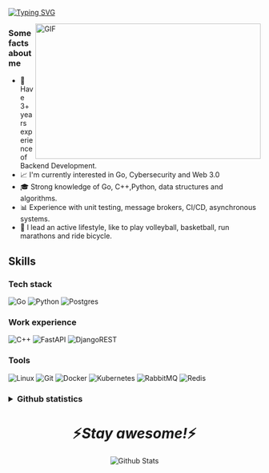[![Typing SVG](https://readme-typing-svg.herokuapp.com?font=Fira+Code&size=25&duration=3000&pause=650&color=2983FF&random=false&width=750&height=100&lines=Hi+there%2C+I'm+German!;Backend+developer+and+Computer+Science+student)](https://git.io/typing-svg)

<img align="right" height="270px" width="450px" alt="GIF" src="https://media.giphy.com/media/3FjEPbKqEPhPpmC8uY/giphy.gif" />
<p align="center">
  <h3> Some facts about me</h3>
</p>

- 👔 Have 3+ years experience of Backend Development.
- 📈 I'm currently interested in Go, Cybersecurity and Web 3.0
- 🎓 Strong knowledge of Go, C++,Python, data structures and algorithms.
- 📊 Experience with unit testing, message brokers, CI/CD, asynchronous systems.
- 🚴 I lead an active lifestyle, like to play volleyball, basketball, run marathons and ride bicycle.

## Skills

### Tech stack

![Go](https://img.shields.io/badge/go-%2300ADD8.svg?style=for-the-badge&logo=go&logoColor=white)
![Python](https://img.shields.io/badge/python-3670A0?style=for-the-badge&logo=python&logoColor=ffdd54)
![Postgres](https://img.shields.io/badge/postgres-%23316192.svg?style=for-the-badge&logo=postgresql&logoColor=white)

### Work experience

![C++](https://img.shields.io/badge/c++-%2300599C.svg?style=for-the-badge&logo=c%2B%2B&logoColor=white)
![FastAPI](https://img.shields.io/badge/FastAPI-005571?style=for-the-badge&logo=fastapi)
![DjangoREST](https://img.shields.io/badge/DJANGO-REST-ff1709?style=for-the-badge&logo=django&logoColor=white&color=ff1709&labelColor=gray)

### Tools

![Linux](https://img.shields.io/badge/Linux-FCC624?style=for-the-badge&logo=linux&logoColor=black)
![Git](https://img.shields.io/badge/git-%23F05033.svg?style=for-the-badge&logo=git&logoColor=white)
![Docker](https://img.shields.io/badge/docker-%230db7ed.svg?style=for-the-badge&logo=docker&logoColor=white)
![Kubernetes](https://img.shields.io/badge/kubernetes-%23326ce5.svg?style=for-the-badge&logo=kubernetes&logoColor=white)
![RabbitMQ](https://img.shields.io/badge/Rabbitmq-FF6600?style=for-the-badge&logo=rabbitmq&logoColor=white)
![Redis](https://img.shields.io/badge/redis-%23DD0031.svg?style=for-the-badge&logo=redis&logoColor=white)

<!-------------->


<h3><details>
<summary>Github statistics</summary>

![](https://github-profile-summary-cards.vercel.app/api/cards/profile-details?username=gerstudent&theme=nord_dark)
![](https://github-profile-summary-cards.vercel.app/api/cards/most-commit-language?username=gerstudent&theme=nord_dark)
![](https://github-profile-summary-cards.vercel.app/api/cards/repos-per-language?username=gerstudent&theme=nord_dark)
![](https://github-profile-summary-cards.vercel.app/api/cards/stats?username=gerstudent&theme=nord_dark)
![](https://github-profile-summary-cards.vercel.app/api/cards/productive-time?username=gerstudent&theme=nord_dark)

</details>
</h3>

<!-------------->

<h1 align='center'>⚡️<i>Stay awesome!</i>⚡️</h1>

<p align="center">
        <img src="https://raw.githubusercontent.com/mayhemantt/mayhemantt/Update/svg/Bottom.svg" alt="Github Stats" />
</p>
